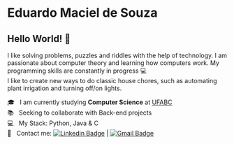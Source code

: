 # Eduardo Maciel de Souza

## Hello World! :robot:

I like solving problems, puzzles and riddles with the help of technology. I am passionate about computer theory and learning how computers work. 
My programming skills are constantly in progress :computer:
<br/> I like to create new ways to do classic house chores, such as automating plant irrigation and turning off/on lights.

:mortar_board:          &nbsp; I am currently studying **Computer Science** at [UFABC](https://www.ufabc.edu.br/)
 <br/> :books:          &nbsp; Seeking to collaborate with Back-end projects
 <br/> :computer:       &nbsp; My Stack: Python, Java & C
 <br/> :email:          &nbsp; Contact me: [![Linkedin Badge](https://img.shields.io/badge/-Eduardo%20Maciel-blue?style=flat&logo=Linkedin&logoColor=white&link=https://www.linkedin.com/in/edumacsou//)](https://www.linkedin.com/in/edumacsou/) 
| 
[![Gmail Badge](https://img.shields.io/badge/-edu.maciel@yahoo.com.br-720e9e?style=flat&logo=Yahoo!&logoColor=white&link=mailto:edu.maciel@yahoo.com.br)](mailto:edu.maciel@yahoo.com.br)
